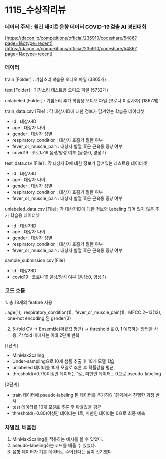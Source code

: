 # 1115_수상작리뷰

### 데이터 주제 : **월간 데이콘 음향 데이터 COVID-19 검출 AI 경진대회**

[https://dacon.io/competitions/official/235910/codeshare/5486?page=1&dtype=recent](https://dacon.io/competitions/official/235910/codeshare/5486?page=1&dtype=recent)

### 데이터

train [Folder] : 기침소리 학습용 오디오 파일 (3805개)

test [Folder] : 기침소리 테스트용 오디오 파일 (5732개)

unlabeled [Folder] : 기침소리 추가 학습용 오디오 파일 (코로나 미검사자) (1867개)

train_data.csv [File] : 각 대상자ID에 대한 정보가 담겨있는 학습용 데이터셋

- id : 대상자ID
- age : 대상자 나이
- gender : 대상자 성별
- respiratory_condition : 대상자 호흡기 질환 여부
- fever_or_muscle_pain : 대상자 발열 혹은 근육통 증상 여부
- covid19 : 코로나19 음성/양성 여부 (음성:0, 양성:1)

test_data.csv [File] : 각 대상자ID에 대한 정보가 담겨있는 테스트용 데이터셋

- id : 대상자ID
- age : 대상자 나이
- gender : 대상자 성별
- respiratory_condition : 대상자 호흡기 질환 여부
- fever_or_muscle_pain : 대상자 발열 혹은 근육통 증상 여부

unlabeled_data.csv [File] : 각 대상자ID에 대한 정보와 Labeling 되어 있지 않은 추가 학습용 데이터셋 

- id : 대상자ID
- age : 대상자 나이
- gender : 대상자 성별
- respiratory_condition : 대상자 호흡기 질환 여부
- fever_or_muscle_pain : 대상자 발열 혹은 근육통 증상 여부

sample_submission.csv [File]

- id : 대상자ID
- covid19 : 코로나19 음성/양성 여부 (음성:0, 양성:1)

### 코드 흐름

1. 총 18개의 feature 사용

: age(1),  respiratory_condition(1),  fever_or_muscle_pain(1),  MFCC 2~13(12),  one-hot encoding 된 gender(3)

2. 5-fold CV -> Ensemble(확률값 평균) -> threshold 로 0, 1 예측하는 방법을 사용, 각 fold 내에서는 아래 2단계 반복

[1단계]

- MinMaxScaling
- Under-sampling으로 10개 샘플 추출 후 10개 모델 학습
- unlabeled 데이터를 10개 모델로 추론 후 확률값을 평균
- threshold(=0.75)이상인 데이터는 1로, 미만인 데이터는 0으로 pseudo-labeling

[2단계]

- train 데이터에 pseudo-labeling 된 데이터를 추가하여 1단계에서 진행한 과정 반복
- test 데이터를 10개 모델로 추론 후 확률값을 평균
- threshold(=0.80)이상인 데이터는 1로, 미만인 데이터는 0으로 최종 예측

### 차별점, 배울점

1. MinMaxScaling을 적용하는 예시를 볼 수 있었다.
2. pseudo-labeling하는 코드를 배울 수 있었다.
3. 음향 데이터가 기본 데이터로 주어진다는 점이 신기했다.
